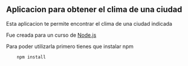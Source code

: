 ## Aplicacion para obtener el clima de una ciudad

Esta aplicacion te permite encontrar el clima de una ciudad indicada

Fue creada para un curso de [Node.js](https://fernando-herrera.com/#/curso/node-cero-experto)

Para poder utilizarla primero tienes que instalar npm

```JavaScript
    npm install
```
